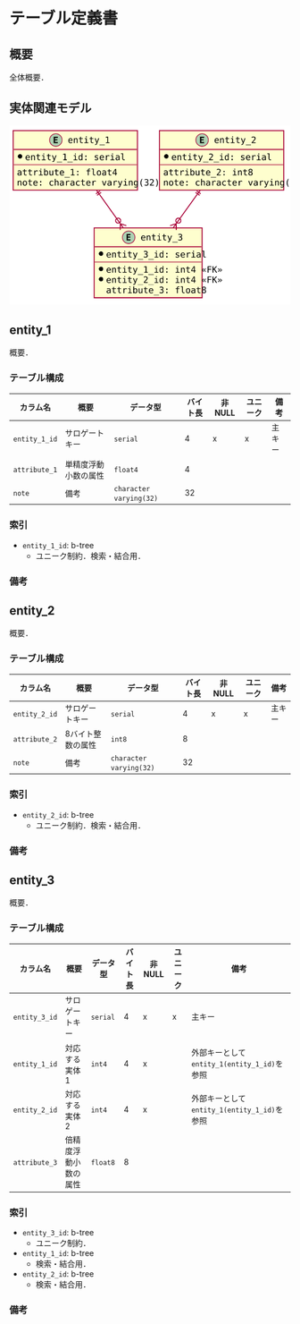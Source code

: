 # テーブル定義書

## 概要

全体概要．

## 実体関連モデル

![実体関連モデル](./figures/entity-relationship.svg)

## entity_1

概要．

### テーブル構成

| カラム名 | 概要 | データ型 | バイト長 | 非NULL | ユニーク | 備考 |
| --- | --- | --- | --- | --- | --- | --- |
| `entity_1_id` | サロゲートキー | `serial` | 4 | x | x | 主キー |
| `attribute_1` | 単精度浮動小数の属性 | `float4` | 4 ||||
| `note` | 備考 | `character varying(32)` | 32 ||||

### 索引

- `entity_1_id`: b-tree
    - ユニーク制約．検索・結合用．

### 備考

## entity_2

概要．

### テーブル構成

| カラム名 | 概要 | データ型 | バイト長 | 非NULL | ユニーク | 備考 |
| --- | --- | --- | --- | --- | --- | --- |
| `entity_2_id` | サロゲートキー | `serial` | 4 | x | x | 主キー |
| `attribute_2` | 8バイト整数の属性 | `int8` | 8 ||||
| `note` | 備考 | `character varying(32)` | 32 ||||

### 索引

- `entity_2_id`: b-tree
    - ユニーク制約．検索・結合用．

### 備考

## entity_3

概要．

### テーブル構成

| カラム名 | 概要 | データ型 | バイト長 | 非NULL | ユニーク | 備考 |
| --- | --- | --- | --- | --- | --- | --- |
| `entity_3_id` | サロゲートキー | `serial` | 4 | x | x | 主キー |
| `entity_1_id` | 対応する実体1 | `int4` | 4 | x || 外部キーとして`entity_1(entity_1_id)`を参照 |
| `entity_2_id` | 対応する実体2 | `int4` | 4 | x || 外部キーとして`entity_1(entity_1_id)`を参照 |
| `attribute_3` | 倍精度浮動小数の属性 | `float8` | 8 ||||

### 索引

- `entity_3_id`: b-tree
    - ユニーク制約．
- `entity_1_id`: b-tree
    - 検索・結合用．
- `entity_2_id`: b-tree
    - 検索・結合用．

### 備考
